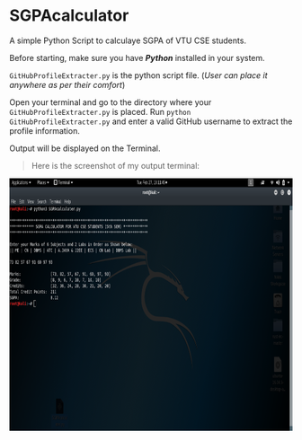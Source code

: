 # SGPAcalculator

A simple Python Script to calculaye SGPA of VTU CSE students.

Before starting, make sure you have **_Python_** installed in your system.

`GitHubProfileExtracter.py` is the python script file. (_User can place it anywhere as per their comfort_)

Open your terminal and go to the directory where your `GitHubProfileExtracter.py` is placed. 
Run `python GitHubProfileExtracter.py` and enter a valid GitHub username to extract the profile information.

Output will be displayed on the Terminal.

>Here is the screenshot of my output terminal:
<img src="/TerminalScreenshot/TerminalScreenshot.png" width="800" height="450" alt="TerminalScreenshot"/>
